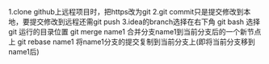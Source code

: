 1.clone github上远程项目时，把https改为git
2.git commit只是提交修改到本地，要提交修改到远程还需git push
3.idea的branch选择在右下角
git bash 选择git 运行的目录位置
git merge name1 合并分支name1到当前分支后的一个新节点上
git rebase name1    将name1分支的提交复制到当前分支上(即将当前分支移到name1后)